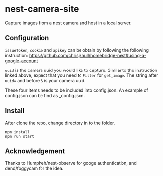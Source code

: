 # nest-camera-site
Capture images from a nest camera and host in a local server. 

## Configuration
`issueToken`, `cookie` and `apikey` can be obtain by following the following instruction:
https://github.com/chrisjshull/homebridge-nest#using-a-google-account

`uuid` is the camera uuid you would like to capture. Similar to the instruction linked above, expect that you need to `Filter` for `get_image`. The string after `uuid=` and before `&` is your camera uuid.

These four items needs to be included into config.json. An example of config.json can be find as _config.json.

## Install
After clone the repo, change directory in to the folder.
```
npm install
npm run start
```

## Acknowledgement
Thanks to Humpheh/nest-observe for googe authentication, and dend/foggycam for the idea.
